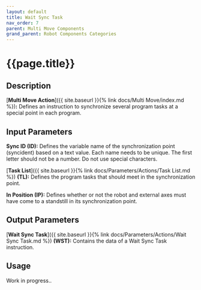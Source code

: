 ```yaml
---
layout: default
title: Wait Sync Task
nav_order: 7
parent: Multi Move Components
grand_parent: Robot Components Categories
---
```


# **{{page.title}}**

## **Description**

[**Multi Move Action**]({{ site.baseurl }}{% link docs/Multi Move/index.md %})**:** 
Defines an instruction to synchronize several program tasks at a special point in each program.

## **Input Parameters**

**Sync ID (ID):** Defines the variable name of the synchronization point (syncident) based on a text value. Each name needs to be unique. The first letter should not be a number. Do not use special characters.

[**Task List**]({{ site.baseurl }}{% link docs/Parameters/Actions/Task List.md %}) **(TL):** Defines the program tasks that should meet in the synchronization point.

**In Position (IP):** Defines whether or not the robot and external axes must have come to a standstill in its synchronization point.


## **Output Parameters**

[**Wait Sync Task**]({{ site.baseurl }}{% link docs/Parameters/Actions/Wait Sync Task.md %}) **(WST):** Contains the data of a Wait Sync Task instruction.

## **Usage**

Work in progress..

